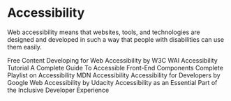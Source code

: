 # Accessibility

Web accessibility means that websites, tools, and technologies are designed and developed in such a way that people with disabilities can use them easily.

<ResourceGroupTitle>Free Content</ResourceGroupTitle>
<BadgeLink badgeText='Read' colorScheme='yellow' href='https://www.w3.org/WAI/tips/developing/'>Developing for Web Accessibility by W3C WAI</BadgeLink>
<BadgeLink badgeText='Read' colorScheme='yellow' href='https://www.w3schools.com/accessibility/index.php'>Accessibility Tutorial</BadgeLink>
<BadgeLink badgeText='Read' colorScheme='yellow' href='https://www.smashingmagazine.com/2021/03/complete-guide-accessible-front-end-components/'>A Complete Guide To Accessible Front-End Components</BadgeLink>
<BadgeLink badgeText='Watch' href='https://youtube.com/playlist?list=PLNYkxOF6rcICWx0C9LVWWVqvHlYJyqw7g'>Complete Playlist on Accessibility</BadgeLink>
<BadgeLink badgeText='Read' colorScheme='yellow' href='https://developer.mozilla.org/en-US/docs/Web/Accessibility'>MDN Accessibility</BadgeLink>
<BadgeLink badgeText='Read' colorScheme='yellow' href='https://web.dev/accessibility'>Accessibility for Developers by Google</BadgeLink>
<BadgeLink badgeText='Course' colorScheme='green' href='https://www.udacity.com/course/web-accessibility--ud891'>Web Accessibility by Udacity</BadgeLink>
<BadgeLink badgeText='Read' colorScheme='yellow' href='https://thenewstack.io/accessibility-as-an-essential-part-of-the-inclusive-developer-experience/'>Accessibility as an Essential Part of the Inclusive Developer Experience</BadgeLink>
